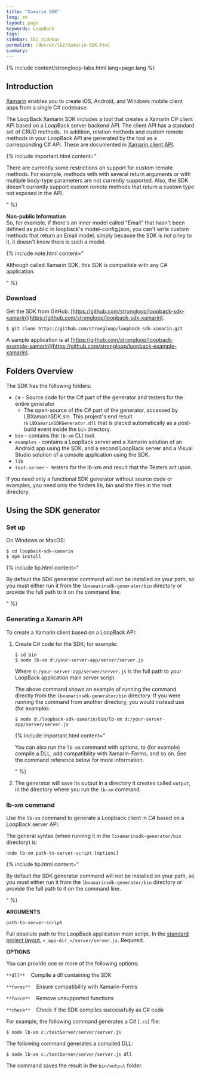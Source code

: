 ```yaml
---
title: "Xamarin SDK"
lang: en
layout: page
keywords: LoopBack
tags:
sidebar: lb2_sidebar
permalink: /doc/en/lb2/Xamarin-SDK.html
summary:
---
```


{% include content/strongloop-labs.html lang=page.lang %}

## Introduction

[Xamarin](http://xamarin.com/) enables you to create iOS, Android, and Windows mobile client apps from a single C# codebase.

The LoopBack Xamarin SDK includes a tool that creates a Xamarin C# client API based on a LoopBack server backend API. The client API has a standard set of CRUD methods. 
In addition, relation methods and custom remote methods in your LoopBack API are generated by the tool as a corresponding C# API.
These are documented in [Xamarin client API](/doc/{{page.lang}}/lb2/Xamarin-client-API.html).

{% include important.html content="

There are currently some restrictions on support for custom remote methods.
For example, methods with with several return arguments or with multiple body-type parameters are not currently supported.
Also, the SDK doesn't currently support custom remote methods that return a custom type not exposed in the API. 

" %}

<div class="sl-hidden"><strong>Non-public Information</strong><br>So, for example, if there's an inner model called "Email" that hasn't been defined as public in loopback's&nbsp;model-config.json, you can't write custom methods that return an Email model, simply because the
  SDK is not privy to it, it doesn't know there is such a model.</div>

{% include note.html content="

Although called Xamarin SDK, this SDK is compatible with any C# application.

" %}

### Download

Get the SDK from GitHub: [https://github.com/strongloop/loopback-sdk-xamarin](https://github.com/strongloop/loopback-sdk-xamarin).

```shell
$ git clone https://github.com/strongloop/loopback-sdk-xamarin.git
```

A sample application is at [https://github.com/strongloop/loopback-example-xamarin](https://github.com/strongloop/loopback-example-xamarin).

## Folders Overview

The SDK has the following folders:

* `C#` - Source code for the C# part of the generator and testers for the entire generator
  * The open-source of the C# part of the generator, accessed by LBXamarinSDK.sln.
    This project's end result is `LBXamarinSDKGenerator.dll` that is placed automatically as a post-build event inside the `bin` directory. 
* `bin` - contains the `lb-xm` CLI tool.
* `examples` - contains a LoopBack server and a Xamarin solution of an Android app using the SDK, and a second LoopBack server and a Visual Studio solution of a console application using the SDK.
* `lib`
* `test-server` -  testers for the lb-xm end result that the Testers act upon.

If you need only a functional SDK generator without source code or examples, you need only the folders lib, bin and the files in the root directory.

## Using the SDK generator

### Set up

On Windows or MacOS:

```shell
$ cd loopback-sdk-xamarin
$ npm install
```

{% include tip.html content="

By default the SDK generator command will not be installed on your path, so you must either run it from the `lbxamarinsdk-generator/bin`
directory or provide the full path to it on the command line.

" %}

### Generating a Xamarin API

To create a Xamarin client based on a LoopBack API:

1.  Create C# code for the SDK; for example:

    ```shell
    $ cd bin
    $ node lb-xm d:/your-server-app/server/server.js
    ```

    Where `d:/your-server-app/server/server.js` is the full path to your LoopBack application main server script.

    The above command shows an example of running the command directly from the `lbxamarinsdk-generator/bin` directory.
    If you were running the command from another directory, you would instead use (for example):

    ```shell
    $ node d:/loopback-sdk-xamarin/bin/lb-xm d:/your-server-app/server/server.js
    ```

    {% include important.html content="

    You can also run the `lb-xm` command with options, to (for example) compile a DLL, add compatibility with Xamarin-Forms, and so on.
    See the command reference below for more information.

    " %}

2.  The generator will save its output in a directory it creates called `output`, in the directory where you run the `lb-xm` command. 

### lb-xm command

Use the `lb-xm` command to generate a Loopback client in C# based on a LoopBack server API.

The general syntax (when running it in the `lbxamarinsdk-generator/bin` directory) is:

`node lb-xm path-to-server-script [options]`

{% include tip.html content="

By default the SDK generator command will not be installed on your path, so you must either run it from the
`lbxamarinsdk-generator/bin` directory or provide the full path to it on the command line.

" %}

**ARGUMENTS**

`path-to-server-script`

Full absolute path to the LoopBack application main script.
In the [standard project layout](/doc/{{page.lang}}/lb2/Project-layout-reference.html), `<_app-dir_>/server/server.js`. Required. 

**OPTIONS**

You can provide one or more of the following options:

`**dll**`   
Compile a dll containing the SDK

`**forms**`   
Ensure compatibility with Xamarin-Forms

`**force**`   
Remove unsupported functions

`**check**`   
Check if the SDK compiles successfully as C# code

For example, the following command generates a C# (`.cs`) file:

```shell
$ node lb-xm c:/testServer/server/server.js
```

The following command generates a compiled DLL:

```shell
$ node lb-xm c:/testServer/server/server.js dll
```

The command saves the result in the `bin/output` folder.
